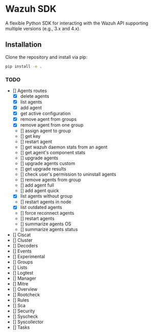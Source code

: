 # Wazuh SDK

A flexible Python SDK for interacting with the Wazuh API supporting multiple versions (e.g., 3.x and 4.x).

## Installation

Clone the repository and install via pip:

```bash
pip install -e .
```

### TODO

- [] Agents routes
    - [x] delete agents
    - [x] list agents
    - [x] add agent
    - [x] get active configuration
    - [x] remove agent from groups
    - [x] remove agent from one group
    - [] assign agent to group
    - [] get key
    - [] restart agent
    - [] get wazuh daemon stats from an agent
    - [] get agent's component stats
    - [] upgrade agents
    - [] upgrade agents custom
    - [] get upgrade results
    - [] check user's permission to uninstall agents
    - [] remove agents from group
    - [] add agent full
    - [] add agent quick
    - [x] list agents without group
    - [] restart agents in node
    - [x] list outdated agents
    - [] force reconnect agents
    - [] restart agents
    - [] summarize agents OS
    - [] summarize agents status
- [] Ciscat
- [] Cluster
- [] Decoders
- [] Events
- [] Experimental
- [] Groups
- [] Lists
- [] Logtest
- [] Manager
- [] Mitre
- [] Overview
- [] Rootcheck
- [] Rules
- [] Sca
- [] Security
- [] Syscheck
- [] Syscollector
- [] Tasks